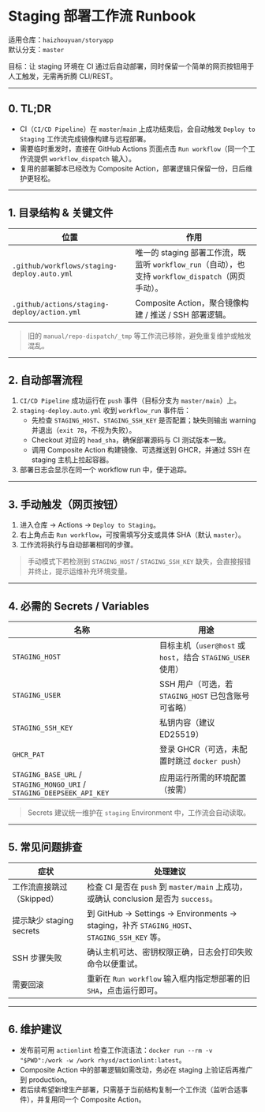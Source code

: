 # Staging 部署工作流 Runbook

适用仓库：`haizhouyuan/storyapp`  
默认分支：`master`

目标：让 staging 环境在 CI 通过后自动部署，同时保留一个简单的网页按钮用于人工触发，无需再折腾 CLI/REST。

---

## 0. TL;DR
- CI（`CI/CD Pipeline`）在 `master`/`main` 上成功结束后，会自动触发 `Deploy to Staging` 工作流完成镜像构建与远程部署。
- 需要临时重发时，直接在 GitHub Actions 页面点击 `Run workflow`（同一个工作流提供 `workflow_dispatch` 输入）。
- 复用的部署脚本已经改为 Composite Action，部署逻辑只保留一份，日后维护更轻松。

---

## 1. 目录结构 & 关键文件

| 位置 | 作用 |
| --- | --- |
| `.github/workflows/staging-deploy.auto.yml` | 唯一的 staging 部署工作流，既监听 `workflow_run`（自动），也支持 `workflow_dispatch`（网页手动）。|
| `.github/actions/staging-deploy/action.yml` | Composite Action，聚合镜像构建 / 推送 / SSH 部署逻辑。|

> 旧的 `manual/repo-dispatch/_tmp` 等工作流已移除，避免重复维护或触发混乱。

---

## 2. 自动部署流程

1. `CI/CD Pipeline` 成功运行在 `push` 事件（目标分支为 `master/main`）上。
2. `staging-deploy.auto.yml` 收到 `workflow_run` 事件后：
   - 先检查 `STAGING_HOST`、`STAGING_SSH_KEY` 是否配置；缺失则输出 warning 并退出（`exit 78`，不视为失败）。
   - Checkout 对应的 `head_sha`，确保部署源码与 CI 测试版本一致。
   - 调用 Composite Action 构建镜像、可选推送到 GHCR，并通过 SSH 在 staging 主机上拉起容器。
3. 部署日志会显示在同一个 workflow run 中，便于追踪。

---

## 3. 手动触发（网页按钮）

1. 进入仓库 → Actions → `Deploy to Staging`。
2. 右上角点击 `Run workflow`，可按需填写分支或具体 SHA（默认 `master`）。
3. 工作流将执行与自动部署相同的步骤。

> 手动模式下若检测到 `STAGING_HOST` / `STAGING_SSH_KEY` 缺失，会直接报错并终止，提示运维补充环境变量。

---

## 4. 必需的 Secrets / Variables

| 名称 | 用途 |
| --- | --- |
| `STAGING_HOST` | 目标主机（`user@host` 或 `host`，结合 `STAGING_USER` 使用） |
| `STAGING_USER` | SSH 用户（可选，若 `STAGING_HOST` 已包含账号可省略） |
| `STAGING_SSH_KEY` | 私钥内容（建议 ED25519） |
| `GHCR_PAT` | 登录 GHCR（可选，未配置时跳过 `docker push`） |
| `STAGING_BASE_URL` / `STAGING_MONGO_URI` / `STAGING_DEEPSEEK_API_KEY` | 应用运行所需的环境配置（按需） |

> Secrets 建议统一维护在 `staging` Environment 中，工作流会自动读取。

---

## 5. 常见问题排查

| 症状 | 处理建议 |
| --- | --- |
| 工作流直接跳过（Skipped） | 检查 CI 是否在 `push` 到 `master/main` 上成功，或确认 conclusion 是否为 `success`。|
| 提示缺少 staging secrets | 到 GitHub → Settings → Environments → staging，补齐 `STAGING_HOST`、`STAGING_SSH_KEY` 等。|
| SSH 步骤失败 | 确认主机可达、密钥权限正确，日志会打印失败命令以便重试。|
| 需要回滚 | 重新在 `Run workflow` 输入框内指定想部署的旧 `SHA`，点击运行即可。|

---

## 6. 维护建议

- 发布前可用 `actionlint` 检查工作流语法：`docker run --rm -v "$PWD":/work -w /work rhysd/actionlint:latest`。
- Composite Action 中的部署逻辑如需改动，务必在 staging 上验证后再推广到 production。 
- 若后续希望新增生产部署，只需基于当前结构复制一个工作流（监听合适事件），并复用同一个 Composite Action。 

